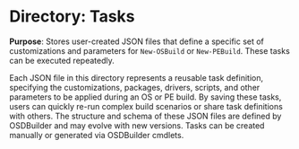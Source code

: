 # Directory: Tasks

**Purpose**: Stores user-created JSON files that define a specific set of customizations and parameters for `New-OSBuild` or `New-PEBuild`. These tasks can be executed repeatedly.

Each JSON file in this directory represents a reusable task definition, specifying the customizations, packages, drivers, scripts, and other parameters to be applied during an OS or PE build. By saving these tasks, users can quickly re-run complex build scenarios or share task definitions with others. The structure and schema of these JSON files are defined by OSDBuilder and may evolve with new versions. Tasks can be created manually or generated via OSDBuilder cmdlets.

